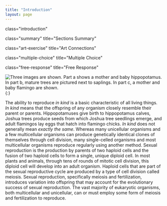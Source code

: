 ```yaml
---
title: "Introduction"
layout: page
---
```



<cnx-pi data-type="cnx.flag.introduction"> class="introduction" </cnx-pi>

<cnx-pi data-type="cnx.eoc">class="summary" title="Sections Summary"</cnx-pi>

<cnx-pi data-type="cnx.eoc">class="art-exercise" title="Art Connections"</cnx-pi>

<cnx-pi data-type="cnx.eoc">class="multiple-choice" title="Multiple Choice"</cnx-pi>

<cnx-pi data-type="cnx.eoc">class="free-response" title="Free Response"</cnx-pi>

 ![Three images are shown. Part a shows a mother and baby hippopotamus. In part b, mature trees are pictured next to saplings. In part c, a mother and baby flamingo are shown.](../resources/Figure_07_00_02abc.jpg "Each of us, like these other large multicellular organisms, begins life as a fertilized egg. After trillions of cell divisions, each of us develops into a complex, multicellular organism. (credit a: modification of work by Frank Wouters; credit b: modification of work by Ken Cole, USGS; credit c: modification of work by Martin Pettitt)"){:}

The ability to reproduce *in kind* is a basic characteristic of all living things. *In kind* means that the offspring of any organism closely resemble their parent or parents. Hippopotamuses give birth to hippopotamus calves, Joshua trees produce seeds from which Joshua tree seedlings emerge, and adult flamingos lay eggs that hatch into flamingo chicks. *In kind* does not generally mean *exactly the same*. Whereas many unicellular organisms and a few multicellular organisms can produce genetically identical clones of themselves through cell division, many single-celled organisms and most multicellular organisms reproduce regularly using another method. Sexual reproduction is the production by parents of two haploid cells and the fusion of two haploid cells to form a single, unique diploid cell. In most plants and animals, through tens of rounds of mitotic cell division, this diploid cell will develop into an adult organism. Haploid cells that are part of the sexual reproductive cycle are produced by a type of cell division called meiosis. Sexual reproduction, specifically meiosis and fertilization, introduces variation into offspring that may account for the evolutionary success of sexual reproduction. The vast majority of eukaryotic organisms, both multicellular and unicellular, can or must employ some form of meiosis and fertilization to reproduce.

